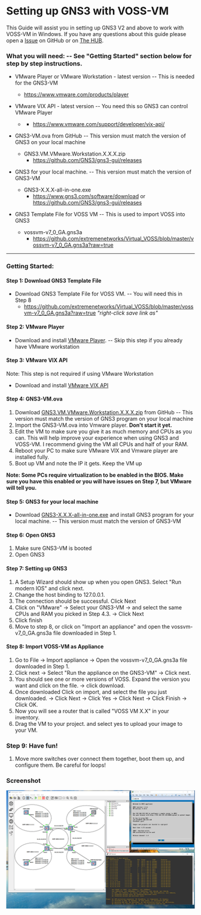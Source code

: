 # Setting up GNS3 with VOSS-VM
This Guide will assist you in setting up GNS3 V2 and above to work with VOSS-VM in Windows.  If you have any questions about this guide please open a [Issue](https://github.com/extremenetworks/Virtual_VOSS/issues/new) on GitHub or on  [The HUB](http://community.extremenetworks.com/).

### What you will need: -- See "Getting Started" section below for step by step instructions.

* VMware Player or VMware Workstation - latest version  --  This is needed for the GNS3-VM
 	* https://www.vmware.com/products/player
 	
* VMware VIX API - latest version -- You need this so GNS3 can control VMware Player
	* 	* https://www.vmware.com/support/developer/vix-api/
	
* GNS3-VM.ova from GitHub  --  This version must match the version of GNS3 on your local machine
 	* GNS3.VM.VMware.Workstation.X.X.X.zip
 		*  https://github.com/GNS3/gns3-gui/releases

* GNS3 for your local machine.  -- This version must match the version of GNS3-VM
 	*  GNS3-X.X.X-all-in-one.exe
 		*  https://www.gns3.com/software/download or https://github.com/GNS3/gns3-gui/releases

* GNS3 Template File for VOSS VM  -- This is used to import VOSS into GNS3
	* vossvm-v7_0_GA.gns3a
		* https://github.com/extremenetworks/Virtual_VOSS/blob/master/vossvm-v7_0_GA.gns3a?raw=true

------
### Getting Started:

#### Step 1: Download GNS3 Template File
* Download GNS3 Template File for VOSS VM.  --  You will need this in Step 8  
	* https://github.com/extremenetworks/Virtual_VOSS/blob/master/vossvm-v7_0_GA.gns3a?raw=true  *"right-click save link as"*

#### Step 2: VMware Player

* Download and install [VMware Player](https://www.vmware.com/products/player).  -- Skip this step if you already have VMware workstation

#### Step 3: VMware VIX API
Note: This step is not required if using VMware Workstation

* Download and install [VMware VIX API](https://www.vmware.com/support/developer/vix-api/)

#### Step 4: GNS3-VM.ova
1.  Download [GNS3.VM.VMware.Workstation.X.X.X.zip](https://github.com/GNS3/gns3-gui/releases) from GitHub  -- This version must match the version of GNS3 program on your local machine
2.  Import the GNS3-VM.ova into Vmware player.  **Don't start it yet.**
3.  Edit the VM to make sure you give it as much memory and CPUs as you can.  This will help improve your experience when using GNS3 and VOSS-VM.  I recommend giving the VM all CPUs and half of your RAM.
4.  Reboot your PC to make sure VMware VIX and  Vmware player are installed fully.
5. Boot up VM and note the IP it gets.  Keep the VM up

**Note: Some PCs require virtualization to be enabled in the BIOS.  Make sure you have this enabled or you will have issues on Step 7, but VMware will tell you.**

#### Step 5: GNS3 for your local machine
* Download [GNS3-X.X.X-all-in-one.exe](https://www.gns3.com/software/download) and install GNS3 program for your local machine.  -- This version must match the version of GNS3-VM

#### Step 6: Open GNS3
1. Make sure GNS3-VM is booted
2. Open GNS3

#### Step 7: Setting up GNS3
1. A Setup Wizard should show up when you open GNS3.  Select "Run modern IOS" and click next.  
2. Change the host binding to 127.0.0.1.
3. The connection should be successful.  Click Next
4. Click on "VMware" -> Select your GNS3-VM -> and select the same CPUs and RAM you picked in Step 4.3. -> Click Next
5. Click finish
6. Move to step 8, or click on "Import an appliance" and open the vossvm-v7_0_GA.gns3a file downloaded in Step 1.


#### Step 8: Import VOSS-VM as Appliance 
1. Go to File -> Import appliance -> Open the vossvm-v7_0_GA.gns3a file downloaded in Step 1.
2. Click next -> Select "Run the appliance on the GNS3-VM" -> Click next.
3. You should see one or more versions of VOSS.  Expand the version you want and click on the file. -> click download.
4. Once downloaded Click on import, and select the file you just downloaded. -> Click Next -> Click Yes -> Click Next -> Click Finish -> Click OK.
5. Now you will see a router that is called "VOSS VM X.X" in your inventory.
6. Drag the VM to your project. and select yes to upload your image to your VM.

### Step 9: Have fun!
1. Move more switches over connect them together, boot them up, and configure them.  Be careful for loops!

### Screenshot

<img src="GNS3-VM.jpg">

